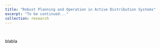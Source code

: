 ```yaml
---
title: "Robust Planning and Operation in Active Distribution Systems"
excerpt: "To be continued..."
collection: research
---
```

<p>&nbsp;</p>

blabla
